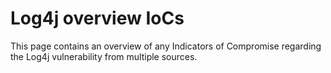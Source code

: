# Log4j overview IoCs

This page contains an overview of any Indicators of Compromise regarding the Log4j vulnerability from multiple sources.
